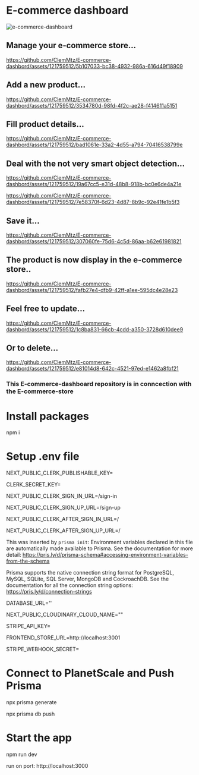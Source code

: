 # E-commerce dashboard
![e-commerce-dashboard](https://github.com/ClemMtz/E-commerce-dashbord/assets/121759512/cd8f57c2-0fe4-4b88-8887-44c101dd94b1)

## Manage your e-commerce store...
https://github.com/ClemMtz/E-commerce-dashbord/assets/121759512/5b107033-bc38-4932-986a-616d49f18909

## Add a new product...
https://github.com/ClemMtz/E-commerce-dashbord/assets/121759512/3534780d-98fd-4f2c-ae28-f414611a5151

## Fill product details...
https://github.com/ClemMtz/E-commerce-dashbord/assets/121759512/bad1061e-33a2-4d55-a794-70416538799e

## Deal with the not very smart object detection...
https://github.com/ClemMtz/E-commerce-dashbord/assets/121759512/19a67cc5-e31d-48b8-918b-bc0e6de4a21e

https://github.com/ClemMtz/E-commerce-dashbord/assets/121759512/7e58370f-6d23-4d87-8b9c-92e41fe1b5f3


## Save it...
https://github.com/ClemMtz/E-commerce-dashbord/assets/121759512/307060fe-75d6-4c5d-86aa-b62e61981821

## The product is now display in the e-commerce store..
https://github.com/ClemMtz/E-commerce-dashbord/assets/121759512/fafb27e4-dfb9-42ff-a1ee-595dc4e28e23

## Feel free to update...
https://github.com/ClemMtz/E-commerce-dashbord/assets/121759512/1c8ba831-66cb-4cdd-a350-3728d610dee9

## Or to delete...
https://github.com/ClemMtz/E-commerce-dashbord/assets/121759512/e81014d8-642c-4521-97ed-e1462a8fbf21











### This E-commerce-dashboard repository is in conncection with the E-commerce-store

# Install packages

npm i

# Setup .env file
NEXT_PUBLIC_CLERK_PUBLISHABLE_KEY=

CLERK_SECRET_KEY=

NEXT_PUBLIC_CLERK_SIGN_IN_URL=/sign-in

NEXT_PUBLIC_CLERK_SIGN_UP_URL=/sign-up

NEXT_PUBLIC_CLERK_AFTER_SIGN_IN_URL=/

NEXT_PUBLIC_CLERK_AFTER_SIGN_UP_URL=/

 This was inserted by `prisma init`:
 Environment variables declared in this file are automatically made available to Prisma.
 See the documentation for more detail: https://pris.ly/d/prisma-schema#accessing-environment-variables-from-the-schema

 Prisma supports the native connection string format for PostgreSQL, MySQL, SQLite, SQL Server, MongoDB and CockroachDB.
 See the documentation for all the connection string options: https://pris.ly/d/connection-strings

DATABASE_URL=''

NEXT_PUBLIC_CLOUDINARY_CLOUD_NAME=""

STRIPE_API_KEY=

FRONTEND_STORE_URL=http://localhost:3001

STRIPE_WEBHOOK_SECRET=

# Connect to PlanetScale and Push Prisma
npx prisma generate

npx prisma db push

# Start the app
npm run dev

run on port: http://localhost:3000
